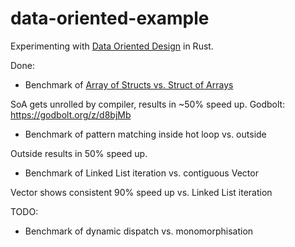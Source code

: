 # data-oriented-example

Experimenting with [Data Oriented Design](https://en.wikipedia.org/wiki/Data-oriented_design) in Rust.

Done: 

* Benchmark of [Array of Structs vs. Struct of Arrays](https://en.wikipedia.org/wiki/AoS_and_SoA)

SoA gets unrolled by compiler, results in ~50% speed up. 
Godbolt: https://godbolt.org/z/d8bjMb

* Benchmark of pattern matching inside hot loop vs. outside

Outside results in 50% speed up.

* Benchmark of Linked List iteration vs. contiguous Vector

Vector shows consistent 90% speed up vs. Linked List iteration

TODO:

* Benchmark of dynamic dispatch vs. monomorphisation
